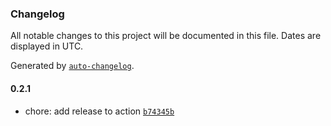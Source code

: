 ### Changelog

All notable changes to this project will be documented in this file. Dates are displayed in UTC.

Generated by [`auto-changelog`](https://github.com/CookPete/auto-changelog).

#### 0.2.1

- chore: add release to action [`b74345b`](https://github.com/wendel-luiz/wefit-backend-challenge/commit/b74345bf1278c75ca02e3dfb937b7a5248a871cf)
